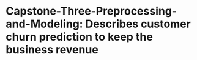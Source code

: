 # Capstone-Three-Preprocessing-and-Modeling: Describes customer churn prediction to keep the business revenue
